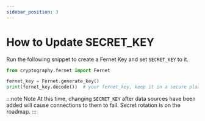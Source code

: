 ```yaml
---
sidebar_position: 3
---
```


# How to Update SECRET_KEY

Run the following snippet to create a Fernet Key and set `SECRET_KEY` to it.
```python
from cryptography.fernet import Fernet

fernet_key = Fernet.generate_key()
print(fernet_key.decode())  # your fernet_key, keep it in a secure place!
```

:::note Note
At this time, changing `SECRET_KEY` after data sources have been added will cause connections to them to fail. Secret rotation is on the roadmap.
:::